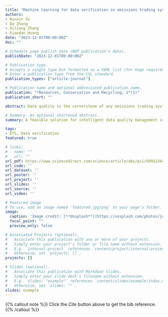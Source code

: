 ```yaml
---
title: "Machine learning for data verification in emissions trading system"
authors:
- Runxin Yu
- Da Zhang
- Xiliang Zhang
- Xiaodan Huang
date: "2023-12-01T00:00:00Z"
doi: ""

# Schedule page publish date (NOT publication's date).
publishDate: "2023-12-01T00:00:00Z"

# Publication type.
# Accepts a single type but formatted as a YAML list (for Hugo requirements).
# Enter a publication type from the CSL standard.
publication_types: ["article-journal"]

# Publication name and optional abbreviated publication name.
publication: "*Resources, Conservation and Recycling, 1*(1)"
publication_short: ""

abstract: Data quality is the cornerstone of any emissions trading system (ETS), although developing an effective assurance mechanism is a considerable challenge. To evaluate potential data quality issues of regulated firms and develop a cost-efficient data verification scheme for the authorities, this study uses domain knowledge and data-driven approaches to identify firms with high data quality risks. Using a unique dataset from China's national ETS, each sample obtains an ensemble outlier score generated by several supervised and unsupervised machine learning techniques, and limited inspection resources are allocated to the facilities with higher scores. Our results show that the models make good predictions where potential misreports are found among the predicted high-risk samples, and 70 % of tampered datapoints are detected in the robust test. The method presented here helps in efficiently verifying firms’ self-report emissions and proposes a feasible solution for intelligent data quality management under ETS context.

# Summary. An optional shortened abstract.
summary: A feasible solution for intelligent data quality management is proposed to support emissions trading system.

tags:
- ETS, Data verification
featured: true

# links:
# - name: ""
#   url: ""
url_pdf: https://www.sciencedirect.com/science/article/abs/pii/S0921344923003737
url_code: ''
url_dataset: ''
url_poster: ''
url_project: ''
url_slides: ''
url_source: ''
url_video: ''

# Featured image
# To use, add an image named `featured.jpg/png` to your page's folder. 
image:
  caption: 'Image credit: [**Unsplash**](https://unsplash.com/photos/jdD8gXaTZsc)'
  focal_point: ""
  preview_only: false

# Associated Projects (optional).
#   Associate this publication with one or more of your projects.
#   Simply enter your project's folder or file name without extension.
#   E.g. `internal-project` references `content/project/internal-project/index.md`.
#   Otherwise, set `projects: []`.
projects: []

# Slides (optional).
#   Associate this publication with Markdown slides.
#   Simply enter your slide deck's filename without extension.
#   E.g. `slides: "example"` references `content/slides/example/index.md`.
#   Otherwise, set `slides: ""`.
slides: example
---
```


{{% callout note %}}
Click the *Cite* button above to get the bib reference.
{{% /callout %}}

